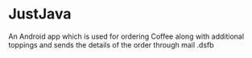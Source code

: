 # JustJava
An Android app which is used for ordering Coffee along with additional toppings and sends the details of the order through mail
.dsfb
